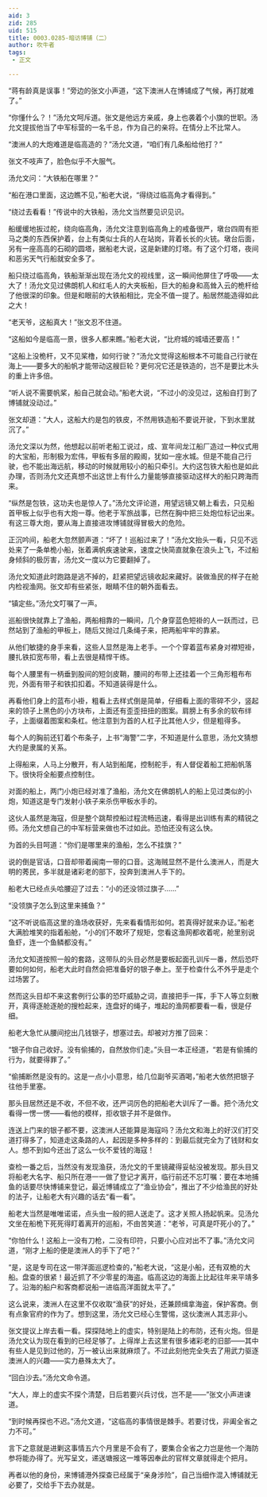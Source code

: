 ```yaml
---
aid: 3
zid: 285
uid: 515
title: 0003.0285-暗访博铺（二）
author: 吹牛者
tags: 
 - 正文

---
```




  “蒋有龄真是误事！”旁边的张文小声道，“这下澳洲人在博铺成了气候，再打就难了。”

  “你懂什么？！”汤允文呵斥道。张文是他远方亲戚，身上也袭着个小旗的世职。汤允文提拔他当了中军标营的一名千总，作为自己的亲将。在情分上不比常人。

  “澳洲人的大炮难道是临高造的？”汤允文道，“咱们有几条船给他打？”

  张文不吱声了，脸色似乎不大服气。

  汤允文问：“大铁船在哪里？”

  “船在港口里面，这边瞧不见，”船老大说，“得绕过临高角才看得到。”

  “绕过去看看！”传说中的大铁船，汤允文当然要见识见识。

  船缓缓地扳过舵，绕向临高角，汤允文注意到临高角上的戒备很严，墩台四周有拒马之类的东西保护着，台上有类似士兵的人在站岗，背着长长的火铳。墩台后面，另有一座高高的石砌的圆塔，据船老大说，这是新建的灯塔。有了这个灯塔，夜间和恶劣天气行船就安全多了。

  船只绕过临高角，铁船渐渐出现在汤允文的视线里，这一瞬间他屏住了呼吸——太大了！汤允文见过佛朗机人和红毛人的大夹板船，巨大的船身和高耸入云的桅杆给了他很深的印象。但是和眼前的大铁船相比，完全不值一提了。船居然能造得如此之大！

  “老天爷，这船真大！”张文忍不住道。

  “这船如今是临高一景，很多人都来瞧。”船老大说，“比府城的城墙还要高！”

  “这船上没桅杆，又不见桨橹，如何行驶？”汤允文觉得这船根本不可能自己行驶在海上——要多大的船帆才能带动这艘巨轮？更何况它还是铁造的，岂不是要比木头的重上许多倍。

  “听人说不需要帆桨，船自己就会动。”船老大说，“不过小的没见过，这船自打到了博铺就没动过。”

  张文却道：“大人，这船大约是包的铁皮，不然用铁造船不要说开驶，下到水里就沉了。”

  汤允文深以为然，他想起以前听老船工说过，成、宣年间龙江船厂造过一种仪式用的大宝船，形制极为宏伟，甲板有多层的殿阁，犹如一座水城。但是不能自己行驶，也不能出海远航，移动的时候就用较小的船只牵引。大约这包铁大船也是如此办理，否则汤允文还真想不出这世上有什么力量能够直接驱动这样大的船只跨海而来。

  “纵然是包铁，这功夫也是惊人了。”汤允文评论道，用望远镜又朝上看去，只见船首甲板上似乎也有大炮一尊。他老于军旅战事，已然在胸中把三处炮位标记出来。有这三尊大炮，要从海上直接进攻博铺就得冒极大的危险。

  正沉吟间，船老大忽然颤声道：“坏了！巡船过来了！”汤允文抬头一看，只见不远处来了一条单桅小船，张着满帆疾速驶来，速度之快简直就象在浪头上飞，不过船身倾斜的极厉害，汤允文一度以为它要翻掉了。

  汤允文知道此时跑路是逃不掉的，赶紧把望远镜收起来藏好。装做渔民的样子在舱内检视渔网。张文却有些紧张，眼睛不住的朝外面看去。

  “镇定些。”汤允文叮嘱了一声。

  巡船很快就靠上了渔船，两船相靠的一瞬间，几个身穿蓝色短褂的人一跃而过，已然站到了渔船的甲板上，随后又抛过几条绳子来，把两船牢牢的靠紧。

  从他们敏捷的身手来看，这些人显然是海上老手。一个个穿着蓝布紧身对襟短褂，腰扎铁扣宽布带，看上去很是精悍干练。

  每个人腰里有一柄垂到股间的短剑皮鞘，腰间的布带上还挂着一个三角形粗布布兜，外面有带子和铁扣扣着。不知道装得是什么。

  再看他们身上的蓝布小褂，粗看上去样式倒是简单，仔细看上面的零碎不少，竖起来的领子上黑色的小方块布，上面还有歪歪扭扭的图案。肩膀上有多余的软布绊子，上面缀着图案和条杠。他注意到为首的人杠子比其他人少，但是粗得多。

  每个人的胸前还钉着个布条子，上书“海警”二字，不知道是什么意思，汤允文猜想大约是隶属的关系。

  上得船来，人马上分散开，有人站到船尾，控制舵手，有人督促着船工把船帆落下。很快将全船要点控制住。

  对面的船上，两门小炮已经对准了渔船，汤允文在佛朗机人的船上见过类似的小炮，知道这是专门发射小铁子来杀伤甲板水手的。

  这伙人虽然是海寇，但是整个跳帮控船过程流畅迅速，看得是出训练有素的精锐之师。汤允文想自己的中军标营来做也不过如此。恐怕还没有这么快。

  为首的头目呵道：“你们是哪里来的渔船，怎么不挂旗？”

  说的倒是官话，口音却带着闽南一带的口音。这海贼显然不是什么澳洲人，而是大明的莠民，多半就是诸彩老的部下，投奔到澳洲人手下的。

  船老大已经点头哈腰迎了过去：“小的还没领过旗子……”

  “没领旗子怎么到这里来捕鱼？”

  “这不听说临高这里的渔场收获好，先来看看情形如何。若真得好就来办证。”船老大满脸堆笑的指着船舱，“小的们不敢坏了规矩，您看这渔网都收着呢，舱里别说鱼虾，连一个鱼鳞都没有。”

  汤允文知道按照一般的套路，这带队的头目必然是要板起面孔训斥一番，然后恐吓要如何如何，船老大此时自然会把准备好的银子奉上。至于检查什么不外乎是走个过场罢了。

  然而这头目却不来这套例行公事的恐吓威胁之词，直接把手一挥，手下人等立刻散开，真得逐舱逐舱的搜检起来，连盘好的绳子，堆起的渔网都要看一看，很是仔细。

  船老大急忙从腰间挖出几钱银子，想塞过去。却被对方推了回来：

  “银子你自己收好。没有偷捕的，自然放你们走。”头目一本正经道，“若是有偷捕的行为，就要得罪了。”

  “偷捕断然是没有的。这是一点小小意思，给几位副爷买酒喝，”船老大依然把银子往他手里塞。

  那头目居然还是不收，不但不收，还严词厉色的把船老大训斥了一番。把个汤允文看得一愣一愣——看他的模样，拒收银子并不是做作。

  连送上门来的银子都不要，这澳洲人还能算是海寇吗？汤允文和海上的好汉们打交道打得多了，知道走这条路的人，起因是多种多样的：到最后就完全为了钱财和女人。想不到如今还出了这么一伙不爱钱的海寇！

  查检一番之后，当然没有发现渔获，汤允文的千里镜藏得妥帖没被发现。那头目又将船老大名字、船只所在港一一做了登记才离开，临行前还不忘叮嘱：要在本地捕鱼的话要尽快博铺来登记，最近博铺成立了“渔业协会”，推出了不少给渔民的好处的法子，让船老大有兴趣的话去“看一看”。

  船老大当然是唯唯诺诺，点头虫一般的把人送走了。这才关照人扬起帆来。见汤允文坐在船桅下死死得盯着离开的巡船，不由苦笑道：“老爷，可真是吓死小的了。”

  “你怕什么！这船上一没有刀枪，二没有印符，只要小心应对出不了事。”汤允文问道，“刚才上船的便是澳洲人的手下了吧？”

  “是，这是专司在这一带洋面巡逻检查的，”船老大说，“这是小船，还有双桅的大船。盘查的很紧！最近抓了不少零星的海盗。临高这边的海面上比起往年来平靖多了。沿海的船户和客商都说船一进临高洋面就太平了。”

  这么说来，澳洲人在这里不仅收取“渔获”的好处，还兼顾缉拿海盗，保护客商。倒有点象官府的作为了。想到这里，汤允文已经心生警惕，这伙澳洲人其志非小。

  张文提议上岸去看一看。探探陆地上的虚实，特别是陆上的布防，还有火炮。但是汤允文认为现在看到的已经足够了。上得岸上去这里有很多诸彩老的旧部——其中有些人是见到过他的，万一被认出来就麻烦了。不过此刻他完全失去了用武力驱逐澳洲人的兴趣——实力悬殊太大了。

  “回白沙去。”汤允文命令道。

  “大人，岸上的虚实不探个清楚，日后若要兴兵讨伐，岂不是——”张文小声进谏道。

  “到时候再探也不迟。”汤允文道，“这临高的事情很是棘手。若要讨伐，非阖全省之力不可。”

  言下之意就是进剿这事情五六个月里是不会有了，要集合全省之力岂是他一个海防参将能办得了。光写呈文，递送塘报这一堆等因奉此的官样文章就得走个把月。

  再者以他的身份，来博铺港外探查已经属于“亲身涉险”，自己当细作混入博铺就无必要了，交给手下去办就是。


